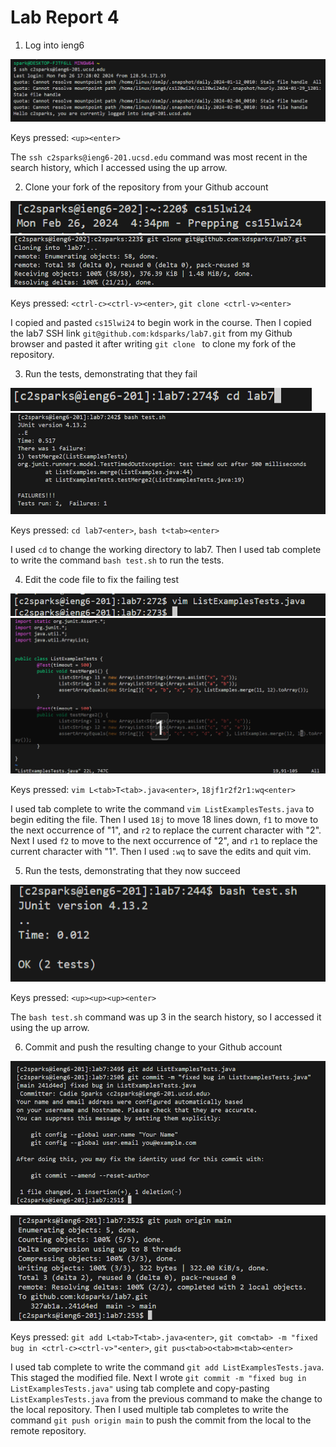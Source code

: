 # Lab Report 4

1) Log into ieng6

![Image](login-ieng6.png)

Keys pressed: `<up><enter>`

The `ssh c2sparks@ieng6-201.ucsd.edu` command was most recent in the search history, which I accessed using the up arrow.

2) Clone your fork of the repository from your Github account

![Image](cs15lwi24.png)
![Image](clone-fork-ssh.png)

Keys pressed: `<ctrl-c><ctrl-v><enter>`, `git clone <ctrl-v><enter>`

I copied and pasted `cs15lwi24` to begin work in the course. Then I copied the lab7 SSH link `git@github.com:kdsparks/lab7.git` from my Github browser and pasted it after writing `git clone ` to clone my fork of the repository.

3) Run the tests, demonstrating that they fail

![Image](cd-lab7.png)
![Image](run-tests-fail.png)

Keys pressed: `cd lab7<enter>`, `bash t<tab><enter>`

I used `cd` to change the working directory to lab7. Then I used tab complete to write the command `bash test.sh` to run the tests.

4) Edit the code file to fix the failing test

![Image](run-vim.png)
![Image](edit-vim.png)

Keys pressed: `vim L<tab>T<tab>.java<enter>`, `18jf1r2f2r1:wq<enter>`

I used tab complete to write the command `vim ListExamplesTests.java` to begin editing the file. Then I used `18j` to move 18 lines down, `f1` to move to the next occurrence of "1", and `r2` to replace the current character with "2". Next I used `f2` to move to the next occurrence of "2", and `r1` to replace the current character with "1". Then I used `:wq` to save the edits and quit vim.

5) Run the tests, demonstrating that they now succeed

![Image](run-tests-success.png)

Keys pressed: `<up><up><up><enter>`

The `bash test.sh` command was up 3 in the search history, so I accessed it using the up arrow.

6) Commit and push the resulting change to your Github account

![Image](commit.png)

![Image](push.png)

Keys pressed: `git add L<tab>T<tab>.java<enter>`, `git com<tab> -m "fixed bug in <ctrl-c><ctrl-v>"<enter>`, `git pus<tab>o<tab>m<tab><enter>`

I used tab complete to write the command `git add ListExamplesTests.java`. This staged the modified file. Next I wrote `git commit -m "fixed bug in ListExamplesTests.java"` using tab complete and copy-pasting `ListExamplesTests.java` from the previous command to make the change to the local repository. Then I used multiple tab completes to write the command `git push origin main` to push the commit from the local to the remote repository.
